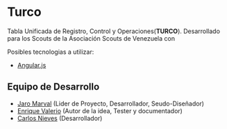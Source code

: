 Turco
===

Tabla Unificada de Registro, Control y Operaciones(**TURCO**). Desarrollado para los Scouts de la Asociación Scouts de Venezuela con

Posibles tecnologias a utilizar:
* [Angular.js](https://angularjs.org/)

## Equipo de Desarrollo
* [Jaro Marval](jampgold@gmail.com) (Lider de Proyecto, Desarrollador, Seudo-Diseñador)
* [Enrique Valerio](comisionado@scoutsfalcon.org) (Autor de la idea, Tester y documentador)
* [Carlos Nieves](cmnievesr@gmail.com) (Desarrollador)
